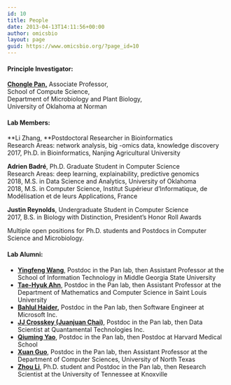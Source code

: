 ```yaml
---
id: 10
title: People
date: 2013-04-13T14:11:56+00:00
author: omicsbio
layout: page
guid: https://www.omicsbio.org/?page_id=10
---
```

#### **Principle Investigator:**

[**Chongle Pan,**](https://www.omicsbio.org/people/chongle-pan/) Associate Professor,  
School of Compute Science,  
Department of Microbiology and Plant Biology,  
University of Oklahoma at Norman  


#### **Lab&nbsp;Members:**

**Li Zhang,&nbsp;**Postdoctoral Researcher in Bioinformatics  
Research Areas: network analysis, big -omics data, knowledge discovery  
2017, Ph.D. in Bioinformatics, Nanjing Agricultural University

**Adrien Badré**, Ph.D. Graduate Student in Computer Science  
Research Areas: deep learning, explainability, predictive genomics  
2018, M.S. in Data Science and Analytics, University of Oklahoma  
2018, M.S. in Computer Science,&nbsp;Institut Supérieur d&#8217;Informatique, de Modélisation et de leurs Applications, France

**Justin Reynolds**, Undergraduate Student in Computer Science  
2017, B.S. in Biology with Distinction, President&#8217;s Honor Roll Awards

Multiple open positions for Ph.D. students and Postdocs in Computer Science and Microbiology.

#### **Lab&nbsp;Alumni:**

  * [**Yingfeng Wang**](http://facultyweb.mga.edu/yingfeng.wang/), Postdoc in the Pan lab, then Assistant Professor at the School of Information Technology in Middle Georgia State University
  * [**Tae-Hyuk Ahn**,](http://cs.slu.edu/people/ahnt) Postdoc in the Pan lab, then Assistant Professor at the Department of Mathematics and Computer Science in Saint Louis University
  * [**Bahlul Haider**](https://www.linkedin.com/in/bahlulhaider)**,** Postdoc in the Pan lab, then Software Engineer at Microsoft Inc.
  * [**JJ Crosskey (Juanjuan Chai)**](https://www.linkedin.com/in/jjcrosskey), Postdoc in the Pan lab, then Data Scientist at Quantamental Technologies Inc.
  * [**Qiuming Yao**](https://www.linkedin.com/in/qiuming-yao-76005438), Postdoc in the Pan lab, then Postdoc at Harvard Medical School
  * [**Xuan Guo**](https://www.linkedin.com/in/xuan-guo-7b590886), Postdoc in the Pan lab, then Assistant Professor at the Department of Computer Sciences, University of North Texas
  * [**Zhou Li**](https://scholar.google.com/citations?hl=en&user=-IOfp1gAAAAJ&view_op=list_works&sortby=pubdate), Ph.D. student and Postdoc in the Pan lab, then Research Scientist at the University of Tennessee at Knoxville